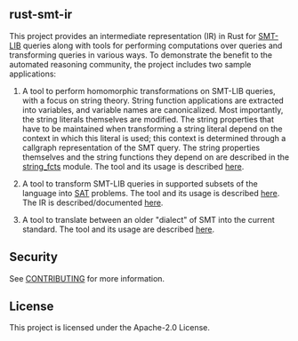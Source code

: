 ## rust-smt-ir

This project provides an intermediate representation (IR) in Rust for [SMT-LIB](http://smtlib.cs.uiowa.edu/about.shtml) queries along with tools for performing computations over queries and transforming queries in various ways. To demonstrate the benefit to the automated reasoning community, the project includes two sample applications:

 1. A tool to perform homomorphic transformations on SMT-LIB queries, with a focus on string theory. String function applications are extracted into variables, and variable names are canonicalized. Most importantly, the string literals themselves are modified. The string properties that have to be maintained when transforming a string literal depend on the context in which this literal is used; this context is determined through a callgraph representation of the SMT query. The string properties themselves and the string functions they depend on are described in the [string_fcts](https://github.com/awslabs/rust-smt-ir/tree/main/cargo-project/amzn-smt-string-transformer/src/string_fcts.rs) module.  The tool and its usage is described [here](https://github.com/awslabs/rust-smt-ir/tree/main/cargo-project/amzn-smt-string-transformer).

 2. A tool to transform SMT-LIB queries in supported subsets of the language into [SAT](https://en.wikipedia.org/wiki/Boolean_satisfiability_problem) problems.  The tool and its usage is described [here](https://github.com/awslabs/rust-smt-ir/tree/main/cargo-project/amzn-smt-eager-arithmetic).  The IR is described/documented [here](https://github.com/awslabs/rust-smt-ir/tree/main/cargo-project/amzn-smt-ir).

 3. A tool to translate between an older "dialect" of SMT into the current standard. The tool and its usage are described [here](https://github.com/awslabs/rust-smt-ir/tree/main/cargo-project/amzn-smt-string-fct-updater).

## Security

See [CONTRIBUTING](CONTRIBUTING.md#security-issue-notifications) for more information.

## License

This project is licensed under the Apache-2.0 License.

